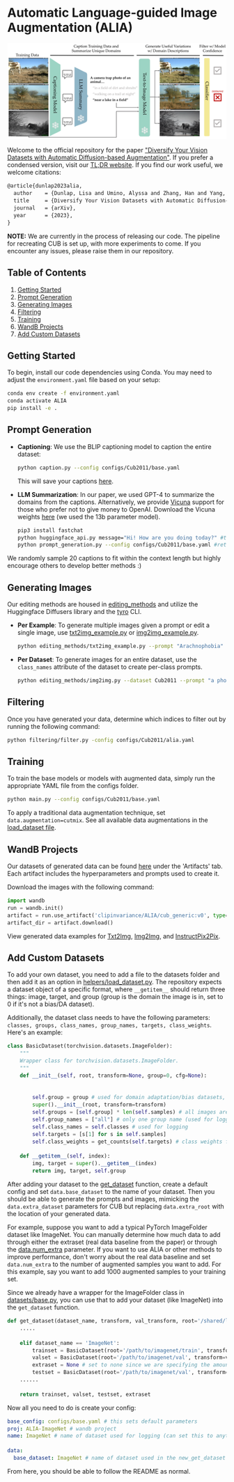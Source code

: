 # Automatic Language-guided Image Augmentation (ALIA)

![Teaser](figures/method.png)

Welcome to the official repository for the paper ["Diversify Your Vision Datasets with Automatic Diffusion-based Augmentation"](https://arxiv.org/abs/2305.16289). If you prefer a condensed version, visit our [TL;DR website](https://lisadunlap.github.io/alia-website/). If you find our work useful, we welcome citations:

```markdown
@article{dunlap2023alia,
  author    = {Dunlap, Lisa and Umino, Alyssa and Zhang, Han and Yang, Jiezhi and Gonzalez, Joseph and Darrell, Trevor},
  title     = {Diversify Your Vision Datasets with Automatic Diffusion-based Augmentation},
  journal   = {arXiv},
  year      = {2023},
}
```

**NOTE:** We are currently in the process of releasing our code. The pipeline for recreating CUB is set up, with more experiments to come. If you encounter any issues, please raise them in our repository.

## Table of Contents
1. [Getting Started](#getting-started)
2. [Prompt Generation](#prompt-generation)
3. [Generating Images](#generating-images)
4. [Filtering](#filtering)
5. [Training](#training)
6. [WandB Projects](#wandb-projects)
7. [Add Custom Datasets](#add-custom-datasets)

## Getting Started

To begin, install our code dependencies using Conda. You may need to adjust the `environment.yaml` file based on your setup:

```bash
conda env create -f environment.yaml
conda activate ALIA
pip install -e .
```

## Prompt Generation

- **Captioning**: We use the BLIP captioning model to caption the entire dataset:
  ```bash
  python caption.py --config configs/Cub2011/base.yaml
  ```
  This will save your captions [here](captions/Cub2011.csv).

- **LLM Summarization**: In our paper, we used GPT-4 to summarize the domains from the captions. Alternatively, we provide [Vicuna](https://chat.lmsys.org/) support for those who prefer not to give money to OpenAI. Download the Vicuna weights [here](https://github.com/lm-sys/FastChat/tree/main#vicuna-weights) (we used the 13b parameter model).
  ```bash
  pip3 install fastchat
  python huggingface_api.py message="Hi! How are you doing today?" #test to make sure it works
  python prompt_generation.py --config configs/Cub2011/base.yaml #return prompts
  ```
We randomly sample 20 captions to fit within the context length but highly encourage others to develop better methods :)

## Generating Images

Our editing methods are housed in [editing_methods](./editing_methods) and utilize the Huggingface Diffusers library and the [tyro](https://github.com/brentyi/tyro) CLI.

- **Per Example**: To generate multiple images given a prompt or edit a single image, use [txt2img_example.py](./editing_methods/txt2img_example.py) or [img2img_example.py](./editing_methods/img2img_example.py).
  ```bash
  python editing_methods/txt2img_example.py --prompt "Arachnophobia" --n 20
  ```

- **Per Dataset**: To generate images for an entire dataset, use the `class_names` attribute of the dataset to create per-class prompts.
  ```bash
  python editing_methods/img2img.py --dataset Cub2011 --prompt "a photo of a {} bird on rocks." --n 2
  ```

## Filtering

Once you have generated your data, determine which indices to filter out by running the following command:
```bash
python filtering/filter.py -config configs/Cub2011/alia.yaml
```

## Training

To train the base models or models with augmented data, simply run the appropriate YAML file from the configs folder.
```bash
python main.py --config configs/Cub2011/base.yaml
```
To apply a traditional data augmentation technique, set `data.augmentation=cutmix`. See all available data augmentations in the [load_dataset file](helpers/load_dataset.py).


## WandB Projects

Our datasets of generated data can be found [here](https://wandb.ai/clipinvariance/ALIA) under the 'Artifacts' tab. Each artifact includes the hyperparameters and prompts used to create it.

Download the images with the following command:
```python
import wandb
run = wandb.init()
artifact = run.use_artifact('clipinvariance/ALIA/cub_generic:v0', type='dataset')
artifact_dir = artifact.download()
```

View generated data examples for [Txt2Img](https://wandb.ai/lisadunlap/Text-2-Image), [Img2Img](https://wandb.ai/lisadunlap/Image-2-Image), and [InstructPix2Pix](https://wandb.ai/lisadunlap/InstructPix2Pix).

 ## Add Custom Datasets

To add your own dataset, you need to add a file to the datasets folder and then add it as an option in [helpers/load_dataset.py](helpers/load_dataset.py). The repository expects a dataset object of a specific format, where `__getitem__` should return three things: image, target, and group (group is the domain the image is in, set to 0 if it's not a bias/DA dataset).

Additionally, the dataset class needs to have the following parameters: `classes, groups, class_names, group_names, targets, class_weights`. Here's an example:

```python
class BasicDataset(torchvision.datasets.ImageFolder):
    """
    Wrapper class for torchvision.datasets.ImageFolder.
    """
    def __init__(self, root, transform=None, group=0, cfg=None):


        self.group = group # used for domain adaptation/bias datasets, where the group is the domain or bias type.
        super().__init__(root, transform=transform)
        self.groups = [self.group] * len(self.samples) # all images are from the same domain, set the group label to 0 for all of them
        self.group_names = ["all"] # only one group name (used for logging)
        self.class_names = self.classes # used for logging
        self.targets = [s[1] for s in self.samples] 
        self.class_weights = get_counts(self.targets) # class weights for XE loss

    def __getitem__(self, index):
        img, target = super().__getitem__(index)
        return img, target, self.group
```

After adding your dataset to the [get_dataset](helpers/load_dataset.py) function, create a default config and set `data.base_dataset` to the name of your dataset. Then you should be able to generate the prompts and images, mimicking the `data.extra_dataset` parameters for CUB but replacing `data.extra_root` with the location of your generated data. 

For example, suppose you want to add a typical PyTorch ImageFolder dataset like ImageNet. You can manually determine how much data to add through either the extraset (real data baseline from the paper) or through the [data.num_extra](configs/base.yaml) parameter. If you want to use ALIA or other methods to improve performance, don't worry about the real data baseline and set `data.num_extra` to the number of augmented samples you want to add. For this example, say you want to add 1000 augmented samples to your training set. 

Since we already have a wrapper for the ImageFolder class in [datasets/base.py](datasets/base.py), you can use that to add your dataset (like ImageNet) into the `get_dataset` function.

```python
def get_dataset(dataset_name, transform, val_transform, root='/shared/lisabdunlap/data', embedding_root=None):
    .....

    elif dataset_name == 'ImageNet':
        trainset = BasicDataset(root='/path/to/imagenet/train', transform=transform)
        valset = BasicDataset(root='/path/to/imagenet/val', transform=val_transform)
        extraset = None # set to none since we are specifying the amount of generated data to add with data.num_extra
        testset = BasicDataset(root='/path/to/imagenet/val', transform=val_transform)
    ......

    return trainset, valset, testset, extraset
```

Now all you need to do is create your config:

```yaml
base_config: configs/base.yaml # this sets default parameters
proj: ALIA-ImageNet # wandb project
name: ImageNet # name of dataset used for logging (can set this to anything)

data: 
  base_dataset: ImageNet # name of dataset used in the new_get_dataset method
```

From here, you should be able to follow the README as normal. 
